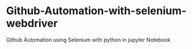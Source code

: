 # Github-Automation-with-selenium-webdriver
Github Automation using Selenium with python in jupyter Notebook
